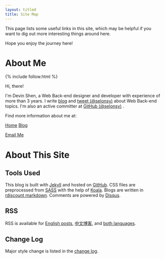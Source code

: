 ```yaml
---
layout: titled
title: Site Map
---
```


This page lists some useful links in this site, which may be helpful if you want to dig out more interesting things around here.

Hope you enjoy the journey here!

# About Me

<p class="no-indent">
{% include follow.html %}
</p>

Hi, there!

I'm Devin Shen, a Web Back-end designer and developer with experience of more than 3 years. I write <a href="{{ site.url }}" target="_blank" onclick="_gaq.push(['_trackEvent', 'ToBlog', 'InSiteMap', 'btn']);">blog</a> and <a href="https://twitter.com/selonsy" target="_blank" onclick="_gaq.push(['_trackEvent', 'ToLink', 'InSiteMap', 'Twitter']);">tweet (@selonsy)</a> about Web Back-end topics. I'm also an active committer at <a href="https://github.com/shenjl" target="_blank" onclick="_gaq.push(['_trackEvent', 'ToGitHub', 'InSiteMap', 'aboutMe']);">GitHub (@selonsy)</a> .

Find more information about me at:

<a class="button" href="https://shenjl.github.io/" target="_blank" onclick="_gaq.push(['_trackEvent', 'ToHome', 'InSiteMap', 'home']);">Home</a>
<a class="button" href="{{ site.url }}" target="_blank" onclick="_gaq.push(['_trackEvent', 'ToBlog', 'InSiteMap', 'btn']);">Blog</a>
<!-- <a class="button" href="https://shenjl.github.io/#projects" target="_blank" onclick="_gaq.push(['_trackEvent', 'ToHome', 'InSiteMap', 'projects']);">Projects</a> -->
<!-- <a class="button" href="https://shenjl.github.io/#hire-me" target="_blank" onclick="_gaq.push(['_trackEvent', 'ToHome', 'InSiteMap', 'hireMe']);">Hire Me</a> -->
<a class="button" href="mailto:selonsy@163.com" target="_blank" onclick="_gaq.push(['_trackEvent', 'ToHome', 'InSiteMap', 'email']);">Email Me</a>

# About This Site

## Tools Used

This blog is built with <a href="http://jekyllrb.com" target="_blank" onclick="_gaq.push(['_trackEvent', 'ToLink', 'InSiteMap', 'Jekyll']);">Jekyll</a> and hosted on <a href="https://github.com" target="_blank" onclick="_gaq.push(['_trackEvent', 'ToLink', 'InSiteMap', 'GitHub']);">GitHub</a>. CSS files are preprocessed from <a href="http://sass-lang.com/" target="_blank" onclick="_gaq.push(['_trackEvent', 'ToLink', 'InSiteMap', 'SASS']);">SASS</a> with the help of <a href="http://koala-app.com/" target="_blank" onclick="_gaq.push(['_trackEvent', 'ToLink', 'InSiteMap', 'Koala']);">Koala</a>. Blogs are written in <a href="https://github.com/davidfstr/rdiscount" target="_blank" onclick="_gaq.push(['_trackEvent', 'ToLink', 'InSiteMap', 'rdiscount']);">rdiscount markdown</a>. Comments are powered by <a href="http://koala-app.com/" target="_blank" onclick="_gaq.push(['_trackEvent', 'ToLink', 'InSiteMap', 'Disqus']);">Disqus</a>.

<!-- I wrote the theme all by myself and <a href="/blog/2013/10/19/how-i-made-this-site/" target="_blank" onclick="_gaq.push(['_trackEvent', 'ToPost', 'InSiteMap', '/blog/2013/10/19/how-i-made-this-site/']);">this blog post</a> explains how to make the effect in <a href="https://shenjl.github.io" target="_blank" onclick="_gaq.push(['_trackEvent', 'ToHome', 'InSiteMap', '/']);">home page</a>. For more information, the source code is available on GitHub for both <a href="https://github.com/shenjl/selonsy.github.io" target="_blank" onclick="_gaq.push(['_trackEvent', 'ToGitHub', 'InSiteMap', 'selonsy.github.io']);">home page</a> and <a href="https://github.com/shenjl/blog/tree/gh-pages" target="_blank" onclick="_gaq.push(['_trackEvent', 'ToGitHub', 'InSiteMap', 'blog']);">blog site</a>. -->

## RSS

RSS is available for <a href="{{ site.url }}/feed-en.xml" target="_blank" title="RSS of Devin Shen" target="_blank" onclick="_gaq.push(['_trackEvent', 'ToRss', 'EnRss', window.location.pathname]);">English posts</a>, <a href="{{ site.url }}/feed-cn.xml" target="_blank" title="RSS of Devin Shen" target="_blank" onclick="_gaq.push(['_trackEvent', 'ToRss', 'CnRss', window.location.pathname]);">中文博客</a>, and <a href="{{ site.url }}/feed.xml" target="_blank" title="RSS of Devin Shen" target="_blank" onclick="_gaq.push(['_trackEvent', 'ToRss', 'AllRss', window.location.pathname]);">both languages</a>.

## Change Log

Major style change is listed in the <a href="{{ site.url }}/meta/log" target="_blank" onclick="_gaq.push(['_trackEvent', 'ToLog', 'InSiteMap', window.location.pathname]);">change log</a>.
